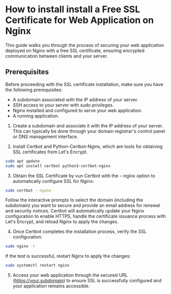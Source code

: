 # How to install install a Free SSL Certificate for Web Application on Nginx

This guide walks you through the process of securing your web application deployed on Nginx with a free SSL certificate, ensuring encrypted communication between clients and your server.

## Prerequisites

Before proceeding with the SSL certificate installation, make sure you have the following prerequisites:

- A subdomain associated with the IP address of your server.
- SSH access to your server with sudo privileges.
- Nginx installed and configured to serve your web application.
- A running application.

1. Create a subdomain and associate it with the IP address of your server. This can typically be done through your domain registrar's control panel or DNS management interface.

2. Install Certbot and Python-Certbot-Nginx, which are tools for obtaining SSL certificates from Let's Encrypt.

```sh
sudo apt update
sudo apt install certbot python3-certbot-nginx
```

3. Obtain the SSL Certificate by vun Certbot with the --nginx option to automatically configure SSL for Nginx:

```sh
sudo certbot --nginx
```

Follow the interactive prompts to select the domain (including the subdomain) you want to secure and provide an email address for renewal and security notices. Certbot will automatically update your Nginx configuration to enable HTTPS, handle the certificate issuance process with Let's Encrypt, and reload Nginx to apply the changes.

4. Once Certbot completes the installation process, verify the SSL configuration:

```sh
sudo nginx -t
```

If the test is successful, restart Nginx to apply the changes:

```sh
sudo systemctl restart nginx
```

5. Access your web application through the secured URL (https://your.subdomain) to ensure SSL is successfully configured and your application remains accessible.
